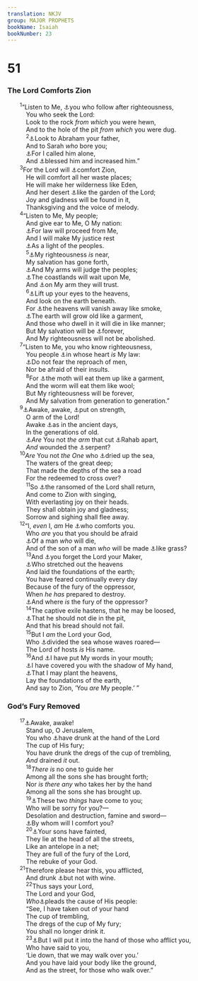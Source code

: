 ```yaml
---
translation: NKJV
group: MAJOR PROPHETS
bookName: Isaiah 
bookNumber: 23
---
```


<div class="title"><h1>51</h1><h3>The Lord Comforts Zion</h3></div>
<span class="verse es_51_1">  <sup>1</sup>“Listen to Me, <a data-toggle="tooltip" data-placement="bottom" title="(Rom. 9:30–32)">⚓</a>you who follow after righteousness,<br/>   You who seek the Lord:<br/>   Look to the rock <i>from</i> <i>which</i> you were hewn,<br/>   And to the hole of the pit <i>from</i> <i>which</i> you were dug.<br/></span>
<span class="verse es_51_2">   <sup>2</sup><a data-toggle="tooltip" data-placement="bottom" title="Rom. 4:1–3; Heb. 11:11">⚓</a>Look to Abraham your father,<br/>   And to Sarah <i>who</i> bore you;<br/>   <a data-toggle="tooltip" data-placement="bottom" title="Gen. 12:1">⚓</a>For I called him alone,<br/>   And <a data-toggle="tooltip" data-placement="bottom" title="Gen. 24:35; Deut. 1:10; Ezek. 33:24">⚓</a>blessed him and increased him.”<br/></span>
<span class="verse es_51_3">  <sup>3</sup>For the Lord will <a data-toggle="tooltip" data-placement="bottom" title="Is. 40:1; 52:9; Ps. 102:13">⚓</a>comfort Zion,<br/>   He will comfort all her waste places;<br/>   He will make her wilderness like Eden,<br/>   And her desert <a data-toggle="tooltip" data-placement="bottom" title="Gen. 13:10; Joel 2:3">⚓</a>like the garden of the Lord;<br/>   Joy and gladness will be found in it,<br/>   Thanksgiving and the voice of melody.<br/></span>
<span class="verse es_51_4">  <sup>4</sup>“Listen to Me, My people;<br/>   And give ear to Me, O My nation:<br/>   <a data-toggle="tooltip" data-placement="bottom" title="Is. 2:3">⚓</a>For law will proceed from Me,<br/>   And I will make My justice rest<br/>   <a data-toggle="tooltip" data-placement="bottom" title="Is. 42:6">⚓</a>As a light of the peoples.<br/></span>
<span class="verse es_51_5">   <sup>5</sup><a data-toggle="tooltip" data-placement="bottom" title="Is. 46:13">⚓</a>My righteousness <i>is</i> near,<br/>   My salvation has gone forth,<br/>   <a data-toggle="tooltip" data-placement="bottom" title="Ps. 67:4">⚓</a>And My arms will judge the peoples;<br/>   <a data-toggle="tooltip" data-placement="bottom" title="Is. 60:9">⚓</a>The coastlands will wait upon Me,<br/>   And <a data-toggle="tooltip" data-placement="bottom" title="(Rom. 1:16)">⚓</a>on My arm they will trust.<br/></span>
<span class="verse es_51_6">   <sup>6</sup><a data-toggle="tooltip" data-placement="bottom" title="Is. 40:26">⚓</a>Lift up your eyes to the heavens,<br/>   And look on the earth beneath.<br/>   For <a data-toggle="tooltip" data-placement="bottom" title="Ps. 102:25, 26; Is. 13:13; 34:4; Matt. 24:35; Heb. 1:10–12; 2 Pet. 3:10">⚓</a>the heavens will vanish away like smoke,<br/>   <a data-toggle="tooltip" data-placement="bottom" title="Is. 24:19, 20; 50:9; Heb. 1:10–12">⚓</a>The earth will grow old like a garment,<br/>   And those who dwell in it will die in like manner;<br/>   But My salvation will be <a data-toggle="tooltip" data-placement="bottom" title="Is. 45:17">⚓</a>forever,<br/>   And My righteousness will not be abolished.<br/></span>
<span class="verse es_51_7">  <sup>7</sup>“Listen to Me, you who know righteousness,<br/>   You people <a data-toggle="tooltip" data-placement="bottom" title="Ps. 37:31; Jer. 31:33; (Heb. 10:16)">⚓</a>in whose heart <i>is</i> My law:<br/>   <a data-toggle="tooltip" data-placement="bottom" title="Is. 25:8; 54:4; (Matt. 5:11, 12; 10:28; Acts 5:41)">⚓</a>Do not fear the reproach of men,<br/>   Nor be afraid of their insults.<br/></span>
<span class="verse es_51_8">   <sup>8</sup>For <a data-toggle="tooltip" data-placement="bottom" title="Is. 50:9">⚓</a>the moth will eat them up like a garment,<br/>   And the worm will eat them like wool;<br/>   But My righteousness will be forever,<br/>   And My salvation from generation to generation.”<br/></span>
<span class="verse es_51_9">  <sup>9</sup><a data-toggle="tooltip" data-placement="bottom" title="Ps. 44:23">⚓</a>Awake, awake, <a data-toggle="tooltip" data-placement="bottom" title="Ps. 93:1">⚓</a>put on strength,<br/>   O arm of the Lord!<br/>   Awake <a data-toggle="tooltip" data-placement="bottom" title="Ps. 44:1">⚓</a>as in the ancient days,<br/>   In the generations of old.<br/>   <a data-toggle="tooltip" data-placement="bottom" title="Job 26:12; Ps. 89:10; Is. 30:7">⚓</a><i>Are</i> You not <i>the</i> <i>arm</i> that cut <a data-toggle="tooltip" data-placement="bottom" title="Ps. 87:4">⚓</a>Rahab apart,<br/>   <i>And</i> wounded the <a data-toggle="tooltip" data-placement="bottom" title="Ps. 74:13; Is. 27:1">⚓</a>serpent?<br/></span>
<span class="verse es_51_10">  <sup>10</sup><i>Are</i> You not <i>the</i> <i>One</i> who <a data-toggle="tooltip" data-placement="bottom" title="Ex. 14:21; Is. 63:11–13">⚓</a>dried up the sea,<br/>   The waters of the great deep;<br/>   That made the depths of the sea a road<br/>   For the redeemed to cross over?<br/></span>
<span class="verse es_51_11">   <sup>11</sup>So <a data-toggle="tooltip" data-placement="bottom" title="Is. 35:10; Jer. 31:11, 12">⚓</a>the ransomed of the Lord shall return,<br/>   And come to Zion with singing,<br/>   With everlasting joy on their heads.<br/>   They shall obtain joy and gladness;<br/>   Sorrow and sighing shall flee away.<br/></span>
<span class="verse es_51_12">  <sup>12</sup>“I, <i>even</i> I, <i>am</i> He <a data-toggle="tooltip" data-placement="bottom" title="2 Cor. 1:3">⚓</a>who comforts you.<br/>   Who <i>are</i> you that you should be afraid<br/>   <a data-toggle="tooltip" data-placement="bottom" title="Ps. 118:6; Is. 2:22">⚓</a>Of a man <i>who</i> will die,<br/>   And of the son of a man <i>who</i> will be made <a data-toggle="tooltip" data-placement="bottom" title="Is. 40:6, 7; James 1:10; 1 Pet. 1:24">⚓</a>like grass?<br/></span>
<span class="verse es_51_13">   <sup>13</sup>And <a data-toggle="tooltip" data-placement="bottom" title="Deut. 6:12; 8:11; Is. 17:10; Jer. 2:32">⚓</a>you forget the Lord your Maker,<br/>   <a data-toggle="tooltip" data-placement="bottom" title="Ps. 104:2">⚓</a>Who stretched out the heavens<br/>   And laid the foundations of the earth;<br/>   You have feared continually every day<br/>   Because of the fury of the oppressor,<br/>   When <i>he</i> <i>has</i> prepared to destroy.<br/>   <a data-toggle="tooltip" data-placement="bottom" title="Job 20:7">⚓</a>And where <i>is</i> the fury of the oppressor?<br/></span>
<span class="verse es_51_14">   <sup>14</sup>The captive exile hastens, that he may be loosed,<br/>   <a data-toggle="tooltip" data-placement="bottom" title="Zech. 9:11">⚓</a>That he should not die in the pit,<br/>   And that his bread should not fail.<br/></span>
<span class="verse es_51_15">   <sup>15</sup>But I <i>am</i> the Lord your God,<br/>   Who <a data-toggle="tooltip" data-placement="bottom" title="Job 26:12">⚓</a>divided the sea whose waves roared—<br/>   The Lord of hosts <i>is</i> His name.<br/></span>
<span class="verse es_51_16">   <sup>16</sup>And <a data-toggle="tooltip" data-placement="bottom" title="Deut. 18:18; Is. 59:21; John 3:34">⚓</a>I have put My words in your mouth;<br/>   <a data-toggle="tooltip" data-placement="bottom" title="Ex. 33:22; Is. 49:2">⚓</a>I have covered you with the shadow of My hand,<br/>   <a data-toggle="tooltip" data-placement="bottom" title="Is. 65:17">⚓</a>That I may plant the heavens,<br/>   Lay the foundations of the earth,<br/>   And say to Zion, ‘You <i>are</i> My people.’ ”<br/></span>
<div class="title"><h3>God’s Fury Removed</h3></div>
<span class="verse es_51_17">  <sup>17</sup><a data-toggle="tooltip" data-placement="bottom" title="Is. 52:1">⚓</a>Awake, awake!<br/>   Stand up, O Jerusalem,<br/>   You who <a data-toggle="tooltip" data-placement="bottom" title="Job 21:20; Is. 29:9; Jer. 25:15; Rev. 14:10; 16:19">⚓</a>have drunk at the hand of the Lord<br/>   The cup of His fury;<br/>   You have drunk the dregs of the cup of trembling,<br/>   <i>And</i> drained <i>it</i> out.<br/></span>
<span class="verse es_51_18">   <sup>18</sup><i>There</i> <i>is</i> no one to guide her<br/>   Among all the sons she has brought forth;<br/>   Nor <i>is</i> <i>there</i> <i>any</i> who takes her by the hand<br/>   Among all the sons she has brought up.<br/></span>
<span class="verse es_51_19">   <sup>19</sup><a data-toggle="tooltip" data-placement="bottom" title="Is. 47:9">⚓</a>These two <i>things</i> have come to you;<br/>   Who will be sorry for you?—<br/>   Desolation and destruction, famine and sword—<br/>   <a data-toggle="tooltip" data-placement="bottom" title="Amos 7:2">⚓</a>By whom will I comfort you?<br/></span>
<span class="verse es_51_20">   <sup>20</sup><a data-toggle="tooltip" data-placement="bottom" title="Lam. 2:11">⚓</a>Your sons have fainted,<br/>   They lie at the head of all the streets,<br/>   Like an antelope in a net;<br/>   They are full of the fury of the Lord,<br/>   The rebuke of your God.<br/></span>
<span class="verse es_51_21">  <sup>21</sup>Therefore please hear this, you afflicted,<br/>   And drunk <a data-toggle="tooltip" data-placement="bottom" title="Lam. 3:15">⚓</a>but not with wine.<br/></span>
<span class="verse es_51_22">   <sup>22</sup>Thus says your Lord,<br/>   The Lord and your God,<br/>   <i>Who</i><a data-toggle="tooltip" data-placement="bottom" title="Is. 3:12, 13; 49:25; Jer. 50:34">⚓</a>pleads the cause of His people:<br/>   “See, I have taken out of your hand<br/>   The cup of trembling,<br/>   The dregs of the cup of My fury;<br/>   You shall no longer drink it.<br/></span>
<span class="verse es_51_23">   <sup>23</sup><a data-toggle="tooltip" data-placement="bottom" title="Is. 14:2; Jer. 25:17, 26–28; Zech. 12:2">⚓</a>But I will put it into the hand of those who afflict you,<br/>   Who have said to you,<br/>   ‘Lie down, that we may walk over you.’<br/>   And you have laid your body like the ground,<br/>   And as the street, for those who walk over.”<br/></span>

